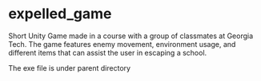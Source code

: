 # expelled_game
Short Unity Game made in a course with a group of classmates at Georgia Tech. The game features enemy movement, environment usage, and different items that can assist the user in escaping a school.

The exe file is under parent directory
